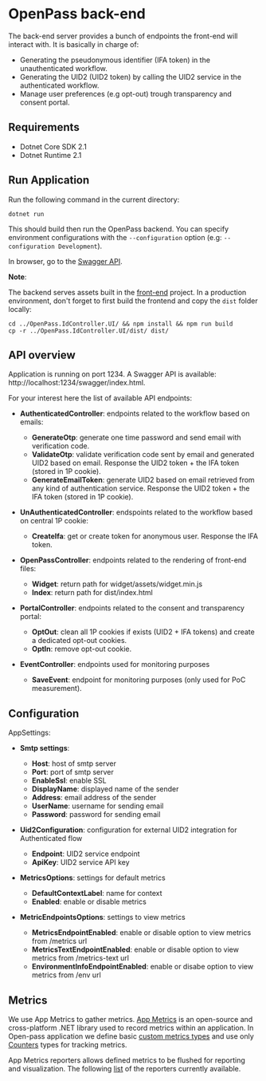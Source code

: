 # OpenPass back-end

The back-end server provides a bunch of endpoints the front-end will interact with. It is basically in charge of:
* Generating the pseudonymous identifier (IFA token) in the unauthenticated workflow.
* Generating the UID2 (UID2 token) by calling the UID2 service in the authenticated workflow.
* Manage user preferences (e.g opt-out) trough transparency and consent portal.

## Requirements

* Dotnet Core SDK 2.1
* Dotnet Runtime 2.1

## Run Application

Run the following command in the current directory:

```
dotnet run
```

This should build then run the OpenPass backend. You can specify environment configurations with the `--configuration` option (e.g: `--configuration Development`).

In browser, go to the [Swagger API](http://localhost:1234/swagger/index.html).

**Note**:

The backend serves assets built in the [front-end](https://github.com/criteo/openpass/blob/main/OpenPass.IdController.UI/README.md) project. In a production environment, don't forget to first build the frontend and copy the `dist` folder locally:

```
cd ../OpenPass.IdController.UI/ && npm install && npm run build
cp -r ../OpenPass.IdController.UI/dist/ dist/
```

## API overview

Application is running on port 1234. A Swagger API is available: http://localhost:1234/swagger/index.html.

For your interest here the list of available API endpoints:
- **AuthenticatedController**: endpoints related to the workflow based on emails:
  - **GenerateOtp**: generate one time password and send email with verification code.
  - **ValidateOtp**: validate verification code sent by email and generated UID2 based on email. Response the UID2 token + the IFA token (stored in 1P cookie).
  - **GenerateEmailToken**: generate UID2 based on email retrieved from any kind of authentication service. Response the UID2 token + the IFA token (stored in 1P cookie).

- **UnAuthenticatedController**: endspoints related to the workflow based on central 1P cookie:
  - **CreateIfa**: get or create token for anonymous user. Response the IFA token.

- **OpenPassController**: endpoints related to the rendering of front-end files:
  - **Widget**: return path for widget/assets/widget.min.js
  - **Index**: return path for dist/index.html

- **PortalController**: endpoints related to the consent and transparency portal:
  - **OptOut**: clean all 1P cookies if exists (UID2 + IFA tokens) and create a dedicated opt-out cookies.
  - **OptIn**: remove opt-out cookie.

- **EventController**: endpoints used for monitoring purposes
  - **SaveEvent**: endpoint for monitoring purposes (only used for PoC measurement).

## Configuration

AppSettings:

- **Smtp settings**:
  - **Host**: host of smtp server
  - **Port**: port of smtp server
  - **EnableSsl**: enable SSL
  - **DisplayName**: displayed name of the sender
  - **Address**: email address of the sender
  - **UserName**: username for sending email
  - **Password**: password for sending email

- **Uid2Configuration**: configuration for external UID2 integration for Authenticated flow
  - **Endpoint**: UID2 service endpoint
  - **ApiKey**: UID2 service API key

- **MetricsOptions**: settings for default metrics
  - **DefaultContextLabel**: name for context
  - **Enabled**: enable or disable metrics

- **MetricEndpointsOptions**: settings to view metrics
  - **MetricsEndpointEnabled**: enable or disable option to view metrics from /metrics url
  - **MetricsTextEndpointEnabled**: enable or disable option to view metrics from /metrics-text url
  - **EnvironmentInfoEndpointEnabled**: enable or disabe option to view metrics from /env url

## Metrics

We use App Metrics to gather metrics. [App Metrics](https://www.app-metrics.io/) is an open-source and cross-platform .NET library used to record metrics within an application.
In Open-pass application we define basic [custom metrics types](https://www.app-metrics.io/getting-started/metric-types/) and use only [Counters](https://www.app-metrics.io/getting-started/metric-types/counters/) types for tracking metrics.

App Metrics reporters allows defined metrics to be flushed for reporting and visualization. The following [list](https://www.app-metrics.io/reporting/reporters/) of the reporters currently available.
